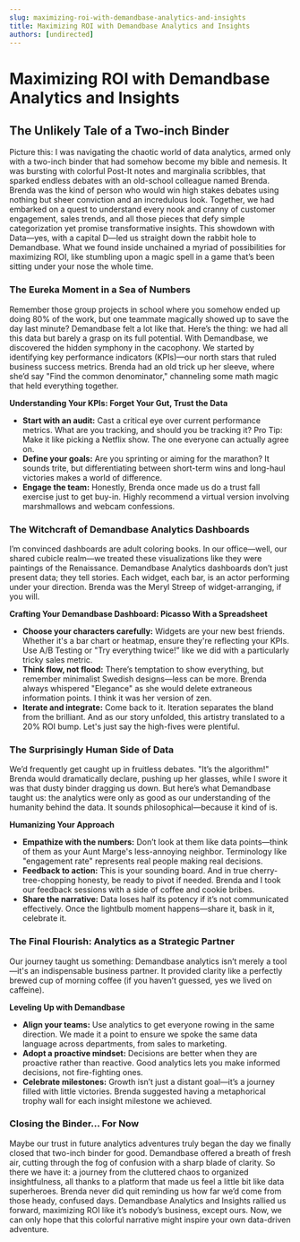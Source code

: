 ```yaml
---
slug: maximizing-roi-with-demandbase-analytics-and-insights
title: Maximizing ROI with Demandbase Analytics and Insights
authors: [undirected]
---
```



# Maximizing ROI with Demandbase Analytics and Insights

## The Unlikely Tale of a Two-inch Binder

Picture this: I was navigating the chaotic world of data analytics, armed only with a two-inch binder that had somehow become my bible and nemesis. It was bursting with colorful Post-It notes and marginalia scribbles, that sparked endless debates with an old-school colleague named Brenda. Brenda was the kind of person who would win high stakes debates using nothing but sheer conviction and an incredulous look. Together, we had embarked on a quest to understand every nook and cranny of customer engagement, sales trends, and all those pieces that defy simple categorization yet promise transformative insights. This showdown with Data—yes, with a capital D—led us straight down the rabbit hole to Demandbase. What we found inside unchained a myriad of possibilities for maximizing ROI, like stumbling upon a magic spell in a game that’s been sitting under your nose the whole time.

### The Eureka Moment in a Sea of Numbers

Remember those group projects in school where you somehow ended up doing 80% of the work, but one teammate magically showed up to save the day last minute? Demandbase felt a lot like that. Here’s the thing: we had all this data but barely a grasp on its full potential. With Demandbase, we discovered the hidden symphony in the cacophony. We started by identifying key performance indicators (KPIs)—our north stars that ruled business success metrics. Brenda had an old trick up her sleeve, where she’d say "Find the common denominator," channeling some math magic that held everything together.

**Understanding Your KPIs: Forget Your Gut, Trust the Data**
- **Start with an audit:** Cast a critical eye over current performance metrics. What are you tracking, and should you be tracking it? Pro Tip: Make it like picking a Netflix show. The one everyone can actually agree on.
- **Define your goals:** Are you sprinting or aiming for the marathon? It sounds trite, but differentiating between short-term wins and long-haul victories makes a world of difference.
- **Engage the team:** Honestly, Brenda once made us do a trust fall exercise just to get buy-in. Highly recommend a virtual version involving marshmallows and webcam confessions.

### The Witchcraft of Demandbase Analytics Dashboards

I’m convinced dashboards are adult coloring books. In our office—well, our shared cubicle realm—we treated these visualizations like they were paintings of the Renaissance. Demandbase Analytics dashboards don’t just present data; they tell stories. Each widget, each bar, is an actor performing under your direction. Brenda was the Meryl Streep of widget-arranging, if you will.

**Crafting Your Demandbase Dashboard: Picasso With a Spreadsheet**
- **Choose your characters carefully:** Widgets are your new best friends. Whether it's a bar chart or heatmap, ensure they're reflecting your KPIs. Use A/B Testing or "Try everything twice!” like we did with a particularly tricky sales metric.
- **Think flow, not flood:** There’s temptation to show everything, but remember minimalist Swedish designs—less can be more. Brenda always whispered "Elegance" as she would delete extraneous information points. I think it was her version of zen. 
- **Iterate and integrate:** Come back to it. Iteration separates the bland from the brilliant. And as our story unfolded, this artistry translated to a 20% ROI bump. Let's just say the high-fives were plentiful.

### The Surprisingly Human Side of Data

We’d frequently get caught up in fruitless debates. "It’s the algorithm!" Brenda would dramatically declare, pushing up her glasses, while I swore it was that dusty binder dragging us down. But here’s what Demandbase taught us: the analytics were only as good as our understanding of the humanity behind the data. It sounds philosophical—because it kind of is.

**Humanizing Your Approach**
- **Empathize with the numbers:** Don’t look at them like data points—think of them as your Aunt Marge's less-annoying neighbor. Terminology like "engagement rate" represents real people making real decisions.
- **Feedback to action:** This is your sounding board. And in true cherry-tree-chopping honesty, be ready to pivot if needed. Brenda and I took our feedback sessions with a side of coffee and cookie bribes.
- **Share the narrative:** Data loses half its potency if it’s not communicated effectively. Once the lightbulb moment happens—share it, bask in it, celebrate it.

### The Final Flourish: Analytics as a Strategic Partner

Our journey taught us something: Demandbase analytics isn’t merely a tool—it's an indispensable business partner. It provided clarity like a perfectly brewed cup of morning coffee (if you haven’t guessed, yes we lived on caffeine).

**Leveling Up with Demandbase**
- **Align your teams:** Use analytics to get everyone rowing in the same direction. We made it a point to ensure we spoke the same data language across departments, from sales to marketing.
- **Adopt a proactive mindset:** Decisions are better when they are proactive rather than reactive. Good analytics lets you make informed decisions, not fire-fighting ones. 
- **Celebrate milestones:** Growth isn’t just a distant goal—it’s a journey filled with little victories. Brenda suggested having a metaphorical trophy wall for each insight milestone we achieved. 

### Closing the Binder... For Now

Maybe our trust in future analytics adventures truly began the day we finally closed that two-inch binder for good. Demandbase offered a breath of fresh air, cutting through the fog of confusion with a sharp blade of clarity. So there we have it: a journey from the cluttered chaos to organized insightfulness, all thanks to a platform that made us feel a little bit like data superheroes. Brenda never did quit reminding us how far we’d come from those heady, confused days. Demandbase Analytics and Insights rallied us forward, maximizing ROI like it’s nobody’s business, except ours. Now, we can only hope that this colorful narrative might inspire your own data-driven adventure.